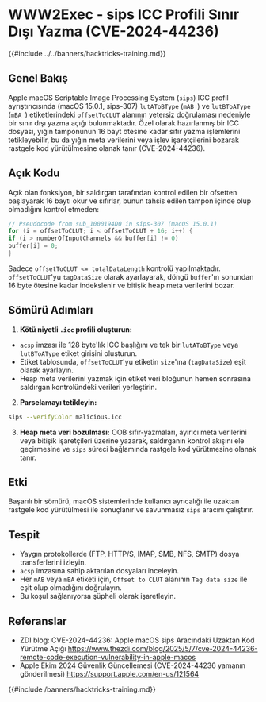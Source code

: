 # WWW2Exec - sips ICC Profili Sınır Dışı Yazma (CVE-2024-44236)

{{#include ../../banners/hacktricks-training.md}}

## Genel Bakış

Apple macOS Scriptable Image Processing System (`sips`) ICC profil ayrıştırıcısında (macOS 15.0.1, sips-307) `lutAToBType` (`mAB `) ve `lutBToAType` (`mBA `) etiketlerindeki `offsetToCLUT` alanının yetersiz doğrulaması nedeniyle bir sınır dışı yazma açığı bulunmaktadır. Özel olarak hazırlanmış bir ICC dosyası, yığın tamponunun 16 bayt ötesine kadar sıfır yazma işlemlerini tetikleyebilir, bu da yığın meta verilerini veya işlev işaretçilerini bozarak rastgele kod yürütülmesine olanak tanır (CVE-2024-44236).

## Açık Kodu

Açık olan fonksiyon, bir saldırgan tarafından kontrol edilen bir ofsetten başlayarak 16 baytı okur ve sıfırlar, bunun tahsis edilen tampon içinde olup olmadığını kontrol etmeden:
```c
// Pseudocode from sub_1000194D0 in sips-307 (macOS 15.0.1)
for (i = offsetToCLUT; i < offsetToCLUT + 16; i++) {
if (i > numberOfInputChannels && buffer[i] != 0)
buffer[i] = 0;
}
```
Sadece `offsetToCLUT <= totalDataLength` kontrolü yapılmaktadır. `offsetToCLUT`'yu `tagDataSize` olarak ayarlayarak, döngü `buffer`'ın sonundan 16 byte ötesine kadar indekslenir ve bitişik heap meta verilerini bozar.

## Sömürü Adımları

1. **Kötü niyetli `.icc` profili oluşturun:**
- `acsp` imzası ile 128 byte'lık ICC başlığını ve tek bir `lutAToBType` veya `lutBToAType` etiket girişini oluşturun.
- Etiket tablosunda, `offsetToCLUT`'yu etiketin `size`'ına (`tagDataSize`) eşit olarak ayarlayın.
- Heap meta verilerini yazmak için etiket veri bloğunun hemen sonrasına saldırgan kontrolündeki verileri yerleştirin.
2. **Parselamayı tetikleyin:**

```bash
sips --verifyColor malicious.icc
```

3. **Heap meta veri bozulması:** OOB sıfır-yazmaları, ayırıcı meta verilerini veya bitişik işaretçileri üzerine yazarak, saldırganın kontrol akışını ele geçirmesine ve `sips` süreci bağlamında rastgele kod yürütmesine olanak tanır.

## Etki

Başarılı bir sömürü, macOS sistemlerinde kullanıcı ayrıcalığı ile uzaktan rastgele kod yürütülmesi ile sonuçlanır ve savunmasız `sips` aracını çalıştırır.

## Tespit

- Yaygın protokollerde (FTP, HTTP/S, IMAP, SMB, NFS, SMTP) dosya transferlerini izleyin.
- `acsp` imzasına sahip aktarılan dosyaları inceleyin.
- Her `mAB` veya `mBA` etiketi için, `Offset to CLUT` alanının `Tag data size` ile eşit olup olmadığını doğrulayın.
- Bu koşul sağlanıyorsa şüpheli olarak işaretleyin.

## Referanslar

- ZDI blog: CVE-2024-44236: Apple macOS sips Aracındaki Uzaktan Kod Yürütme Açığı
https://www.thezdi.com/blog/2025/5/7/cve-2024-44236-remote-code-execution-vulnerability-in-apple-macos
- Apple Ekim 2024 Güvenlik Güncellemesi (CVE-2024-44236 yamanın gönderilmesi)
https://support.apple.com/en-us/121564

{{#include /banners/hacktricks-training.md}}
